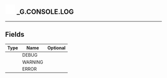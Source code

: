 ## <img src="../../.gitbook/assets/base.png" width="32" height="32" /> _G.CONSOLE.LOG


-----------------
## Fields

| Type   | Name | Optional |
| ------ | ---- | -------: |
|  | DEBUG |  |
|  | WARNING |  |
|  | ERROR |  |

